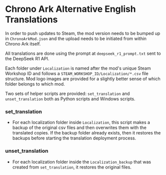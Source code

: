 # Chrono Ark Alternative English Translations

In order to push updates to Steam, the mod version needs to be bumped up in `ChronoArkMod.json` and the upload needs to be initiated from within Chrono Ark itself.

All translations are done using the prompt at `deepseek_r1_prompt.txt` sent to the DeepSeek R1 API.

Each folder under `Localization` is named after the mod's unique Steam Workshop ID and follows a `STEAM_WORKSHOP_ID/Localization/*.csv` file structure. Mod logo images are provided for a slightly better sense of which folder belongs to which mod.

Two sets of helper scripts are provided: `set_translation` and `unset_translation` both as Python scripts and Windows scripts.

### set_translation
- For each localization folder inside `Localization`, this script makes a backup of the original csv files and then overwrites them with the translated copies. If the backup folder already exists, then it restores the backups before starting the translation deployment process.

### unset_translation
- For each localization folder inside the `Localization_backup` that was created from `set_translation`, it restores the original files.
